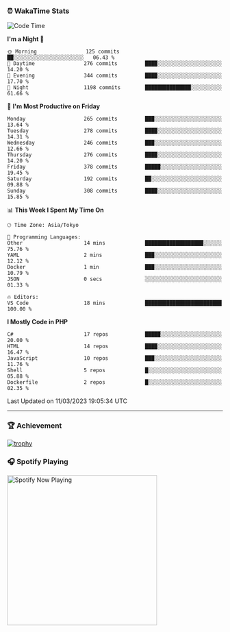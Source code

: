 ### ⏰ WakaTime Stats


<!--START_SECTION:waka-->
![Code Time](http://img.shields.io/badge/Code%20Time-513%20hrs%206%20mins-blue)

**I'm a Night 🦉** 

```text
🌞 Morning                125 commits         ██░░░░░░░░░░░░░░░░░░░░░░░   06.43 % 
🌆 Daytime                276 commits         ████░░░░░░░░░░░░░░░░░░░░░   14.20 % 
🌃 Evening                344 commits         ████░░░░░░░░░░░░░░░░░░░░░   17.70 % 
🌙 Night                  1198 commits        ███████████████░░░░░░░░░░   61.66 % 
```
📅 **I'm Most Productive on Friday** 

```text
Monday                   265 commits         ███░░░░░░░░░░░░░░░░░░░░░░   13.64 % 
Tuesday                  278 commits         ████░░░░░░░░░░░░░░░░░░░░░   14.31 % 
Wednesday                246 commits         ███░░░░░░░░░░░░░░░░░░░░░░   12.66 % 
Thursday                 276 commits         ████░░░░░░░░░░░░░░░░░░░░░   14.20 % 
Friday                   378 commits         █████░░░░░░░░░░░░░░░░░░░░   19.45 % 
Saturday                 192 commits         ██░░░░░░░░░░░░░░░░░░░░░░░   09.88 % 
Sunday                   308 commits         ████░░░░░░░░░░░░░░░░░░░░░   15.85 % 
```


📊 **This Week I Spent My Time On** 

```text
🕑︎ Time Zone: Asia/Tokyo

💬 Programming Languages: 
Other                    14 mins             ███████████████████░░░░░░   75.76 % 
YAML                     2 mins              ███░░░░░░░░░░░░░░░░░░░░░░   12.12 % 
Docker                   1 min               ███░░░░░░░░░░░░░░░░░░░░░░   10.79 % 
JSON                     0 secs              ░░░░░░░░░░░░░░░░░░░░░░░░░   01.33 % 

🔥 Editors: 
VS Code                  18 mins             █████████████████████████   100.00 % 
```

**I Mostly Code in PHP** 

```text
C#                       17 repos            █████░░░░░░░░░░░░░░░░░░░░   20.00 % 
HTML                     14 repos            ████░░░░░░░░░░░░░░░░░░░░░   16.47 % 
JavaScript               10 repos            ███░░░░░░░░░░░░░░░░░░░░░░   11.76 % 
Shell                    5 repos             █░░░░░░░░░░░░░░░░░░░░░░░░   05.88 % 
Dockerfile               2 repos             █░░░░░░░░░░░░░░░░░░░░░░░░   02.35 % 
```




 Last Updated on 11/03/2023 19:05:34 UTC
<!--END_SECTION:waka-->

---

### 🏆 Achievement

[![trophy](https://github-profile-trophy.vercel.app/?username=Slime-hatena&theme=flat&no-bg=true&no-frame=true&column=8)](https://github.com/ryo-ma/github-profile-trophy)

### 🎧 Spotify Playing

[<img src="https://spotify-now-playing-slime-hatena.vercel.app/api/spotify-playing" alt="Spotify Now Playing" width="350" />](https://open.spotify.com/user/slime_hatena)

<!--
**Slime-hatena/Slime-hatena** is a ✨ _special_ ✨ repository because its `README.md` (this file) appears on your GitHub profile.

Here are some ideas to get you started:

- 🔭 I’m currently working on ...
- 🌱 I’m currently learning ...
- 👯 I’m looking to collaborate on ...
- 🤔 I’m looking for help with ...
- 💬 Ask me about ...
- 📫 How to reach me: ...
- 😄 Pronouns: ...
- ⚡ Fun fact: ...
-->
